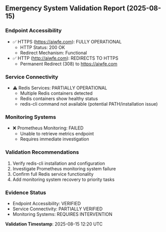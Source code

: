 ## Emergency System Validation Report (2025-08-15)

### Endpoint Accessibility
- ✅ HTTPS (https://aiwfe.com): FULLY OPERATIONAL 
  - HTTP Status: 200 OK
  - Redirect Mechanism: Functional
- ✅ HTTP (http://aiwfe.com): REDIRECTS TO HTTPS
  - Permanent Redirect (308) to https://aiwfe.com

### Service Connectivity
- ⚠️ Redis Services: PARTIALLY OPERATIONAL
  - Multiple Redis containers detected
  - Redis containers show healthy status
  - redis-cli command not available (potential PATH/installation issue)

### Monitoring Systems
- ❌ Prometheus Monitoring: FAILED
  - Unable to retrieve metrics endpoint
  - Requires immediate investigation

### Validation Recommendations
1. Verify redis-cli installation and configuration
2. Investigate Prometheus monitoring system failure
3. Confirm full Redis service functionality
4. Add monitoring system recovery to priority tasks

### Evidence Status
- Endpoint Accessibility: VERIFIED
- Service Connectivity: PARTIALLY VERIFIED
- Monitoring Systems: REQUIRES INTERVENTION

**Validation Timestamp**: 2025-08-15 12:20 UTC